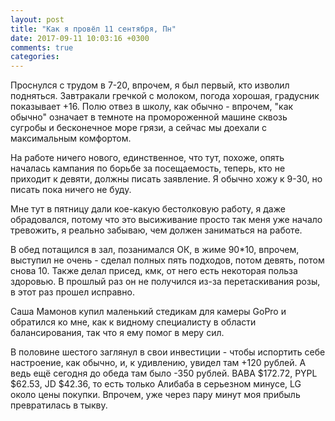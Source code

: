 ```yaml
---
layout: post
title: "Как я провёл 11 сентября, Пн"
date: 2017-09-11 10:03:16 +0300
comments: true
categories: 
---
```

Проснулся с трудом в 7-20, впрочем, я был первый, кто изволил подняться. Завтракали гречкой с молоком, погода хорошая, градусник показывает +16. Полю отвез в школу, как обычно - впрочем, "как обычно" означает в темноте на промороженной машине сквозь сугробы и бесконечное море грязи, а сейчас мы доехали с максимальным комфортом.

На работе ничего нового, единственное, что тут, похоже, опять началась кампания по борьбе за посещаемость, теперь, кто не приходит к девяти, должны писать заявление. Я обычно хожу к 9-30, но писать пока ничего не буду.

Мне тут в пятницу дали кое-какую бестолковую работу, я даже обрадовался, потому что это высиживание просто так меня уже начало тревожить, я реально забываю, чем должен заниматься на работе.

В обед потащился в зал, позанимался ОК, в жиме 90\*10, впрочем, выступил не очень - сделал полных пять подходов, потом девять, потом снова 10. Также делал присед, кмк, от него есть некоторая польза здоровью. В прошлый раз он не получился из-за перетаскивания розы, в этот раз прошел исправно.

Саша Мамонов купил маленький стедикам для камеры GoPro и обратился ко мне, как к видному специалисту в области балансирования, так что я ему помог в меру сил.

В половине шестого заглянул в свои инвестиции - чтобы испортить себе настроение, как обычно, и, к удивлению, увидел там +120 рублей. А ведь ещё сегодня до обеда там было -350 рублей. BABA $172.72, PYPL $62.53, JD $42.36, то есть только Алибаба в серьезном минусе, LG около цены покупки. Впрочем, уже через пару минут моя прибыль превратилась в тыкву. 